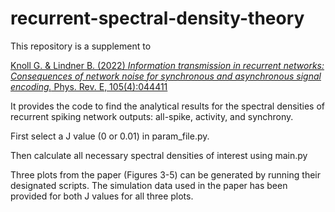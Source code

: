 # recurrent-spectral-density-theory
This repository is a supplement to

<a href=https://journals.aps.org/pre/abstract/10.1103/PhysRevE.105.044411>
Knoll G. & Lindner B. (2022) <i>Information transmission in recurrent networks: Consequences of network noise for synchronous and asynchronous signal encoding.</i> Phys. Rev. E, 105(4):044411
</a>

It provides the code to find the analytical results for the spectral densities of recurrent spiking network outputs: all-spike, activity, and synchrony.

First select a J value (0 or 0.01) in param_file.py.

Then calculate all necessary spectral densities of interest using main.py

Three plots from the paper (Figures 3-5) can be generated by running their designated scripts.  The simulation data used in the paper has been provided for both J values for all three plots.
